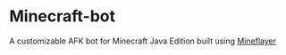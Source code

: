# Minecraft-bot
A customizable AFK bot for Minecraft Java Edition built using [Mineflayer](https://github.com/PrismarineJS/mineflayer)
